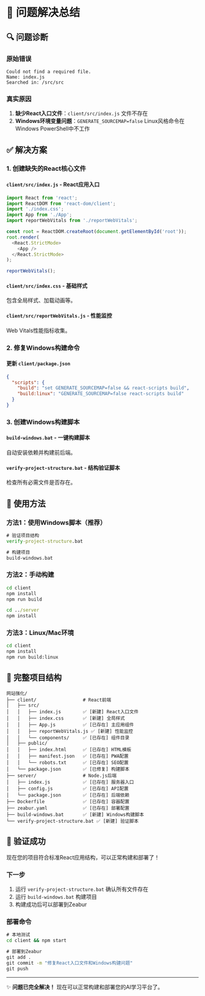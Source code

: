 # 🎯 问题解决总结

## 🔍 问题诊断

### 原始错误
```
Could not find a required file.
Name: index.js
Searched in: /src/src
```

### 真实原因
1. **缺少React入口文件**：`client/src/index.js` 文件不存在
2. **Windows环境变量问题**：`GENERATE_SOURCEMAP=false` Linux风格命令在Windows PowerShell中不工作

## ✅ 解决方案

### 1. 创建缺失的React核心文件

#### `client/src/index.js` - React应用入口
```javascript
import React from 'react';
import ReactDOM from 'react-dom/client';
import './index.css';
import App from './App';
import reportWebVitals from './reportWebVitals';

const root = ReactDOM.createRoot(document.getElementById('root'));
root.render(
  <React.StrictMode>
    <App />
  </React.StrictMode>
);

reportWebVitals();
```

#### `client/src/index.css` - 基础样式
包含全局样式、加载动画等。

#### `client/src/reportWebVitals.js` - 性能监控
Web Vitals性能指标收集。

### 2. 修复Windows构建命令

#### 更新 `client/package.json`
```json
{
  "scripts": {
    "build": "set GENERATE_SOURCEMAP=false && react-scripts build",
    "build:linux": "GENERATE_SOURCEMAP=false react-scripts build"
  }
}
```

### 3. 创建Windows构建脚本

#### `build-windows.bat` - 一键构建脚本
自动安装依赖并构建前后端。

#### `verify-project-structure.bat` - 结构验证脚本
检查所有必需文件是否存在。

## 🚀 使用方法

### 方法1：使用Windows脚本（推荐）
```cmd
# 验证项目结构
verify-project-structure.bat

# 构建项目
build-windows.bat
```

### 方法2：手动构建
```cmd
cd client
npm install
npm run build

cd ../server
npm install
```

### 方法3：Linux/Mac环境
```bash
cd client
npm install
npm run build:linux
```

## 📁 完整项目结构

```
网站强化/
├── client/                 # React前端
│   ├── src/
│   │   ├── index.js        ✅ [新建] React入口文件
│   │   ├── index.css       ✅ [新建] 全局样式
│   │   ├── App.js          ✅ [已存在] 主应用组件
│   │   ├── reportWebVitals.js ✅ [新建] 性能监控
│   │   └── components/     ✅ [已存在] 组件目录
│   ├── public/
│   │   ├── index.html      ✅ [已存在] HTML模板
│   │   ├── manifest.json   ✅ [已存在] PWA配置
│   │   └── robots.txt      ✅ [已存在] SEO配置
│   └── package.json        ✅ [已修复] 构建脚本
├── server/                 # Node.js后端
│   ├── index.js            ✅ [已存在] 服务器入口
│   ├── config.js           ✅ [已存在] API配置
│   └── package.json        ✅ [已存在] 后端依赖
├── Dockerfile              ✅ [已存在] 容器配置
├── zeabur.yaml             ✅ [已存在] 部署配置
├── build-windows.bat       ✅ [新建] Windows构建脚本
└── verify-project-structure.bat ✅ [新建] 验证脚本
```

## 🎉 验证成功

现在您的项目符合标准React应用结构，可以正常构建和部署了！

### 下一步
1. 运行 `verify-project-structure.bat` 确认所有文件存在
2. 运行 `build-windows.bat` 构建项目
3. 构建成功后可以部署到Zeabur

### 部署命令
```cmd
# 本地测试
cd client && npm start

# 部署到Zeabur
git add .
git commit -m "修复React入口文件和Windows构建问题"
git push
```

---
✨ **问题已完全解决！** 现在可以正常构建和部署您的AI学习平台了。 